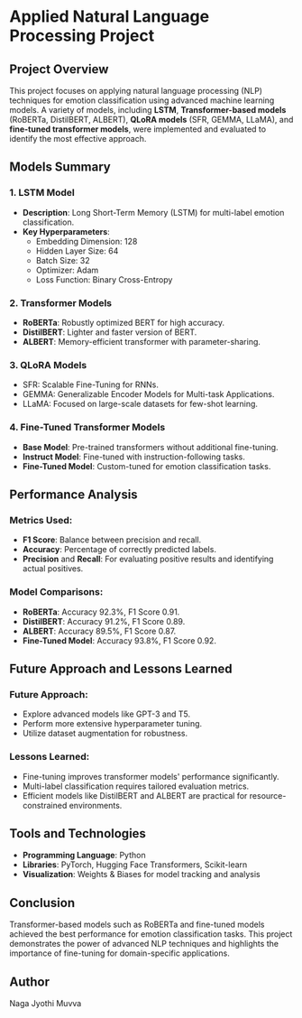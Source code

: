 # Applied Natural Language Processing Project

## Project Overview
This project focuses on applying natural language processing (NLP) techniques for emotion classification using advanced machine learning models. A variety of models, including **LSTM**, **Transformer-based models** (RoBERTa, DistilBERT, ALBERT), **QLoRA models** (SFR, GEMMA, LLaMA), and **fine-tuned transformer models**, were implemented and evaluated to identify the most effective approach.

## Models Summary
### 1. **LSTM Model**
- **Description**: Long Short-Term Memory (LSTM) for multi-label emotion classification.
- **Key Hyperparameters**:
  - Embedding Dimension: 128
  - Hidden Layer Size: 64
  - Batch Size: 32
  - Optimizer: Adam
  - Loss Function: Binary Cross-Entropy

### 2. **Transformer Models**
- **RoBERTa**: Robustly optimized BERT for high accuracy.
- **DistilBERT**: Lighter and faster version of BERT.
- **ALBERT**: Memory-efficient transformer with parameter-sharing.

### 3. **QLoRA Models**
- SFR: Scalable Fine-Tuning for RNNs.
- GEMMA: Generalizable Encoder Models for Multi-task Applications.
- LLaMA: Focused on large-scale datasets for few-shot learning.

### 4. **Fine-Tuned Transformer Models**
- **Base Model**: Pre-trained transformers without additional fine-tuning.
- **Instruct Model**: Fine-tuned with instruction-following tasks.
- **Fine-Tuned Model**: Custom-tuned for emotion classification tasks.

## Performance Analysis
### Metrics Used:
- **F1 Score**: Balance between precision and recall.
- **Accuracy**: Percentage of correctly predicted labels.
- **Precision** and **Recall**: For evaluating positive results and identifying actual positives.

### Model Comparisons:
- **RoBERTa**: Accuracy 92.3%, F1 Score 0.91.
- **DistilBERT**: Accuracy 91.2%, F1 Score 0.89.
- **ALBERT**: Accuracy 89.5%, F1 Score 0.87.
- **Fine-Tuned Model**: Accuracy 93.8%, F1 Score 0.92.

## Future Approach and Lessons Learned
### Future Approach:
- Explore advanced models like GPT-3 and T5.
- Perform more extensive hyperparameter tuning.
- Utilize dataset augmentation for robustness.

### Lessons Learned:
- Fine-tuning improves transformer models' performance significantly.
- Multi-label classification requires tailored evaluation metrics.
- Efficient models like DistilBERT and ALBERT are practical for resource-constrained environments.

## Tools and Technologies
- **Programming Language**: Python
- **Libraries**: PyTorch, Hugging Face Transformers, Scikit-learn
- **Visualization**: Weights & Biases for model tracking and analysis

## Conclusion
Transformer-based models such as RoBERTa and fine-tuned models achieved the best performance for emotion classification tasks. This project demonstrates the power of advanced NLP techniques and highlights the importance of fine-tuning for domain-specific applications.

## Author
Naga Jyothi Muvva
